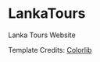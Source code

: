 # LankaTours
Lanka Tours Website

Template Credits: [Colorlib](https://colorlib.com/wp/template/tralive/)
